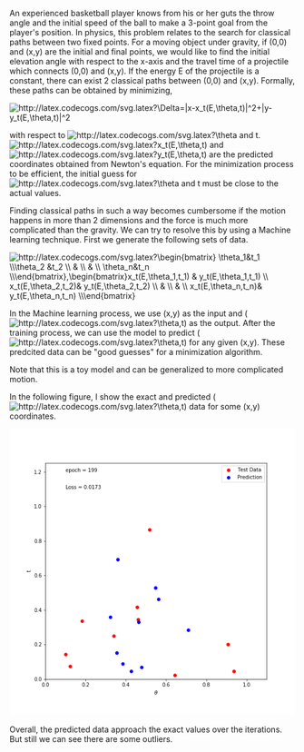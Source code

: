 
An experienced basketball player knows from his or her guts the throw angle and the initial speed of the ball to make a 3-point goal from the player's position. In physics, this problem relates to the search for classical paths between two fixed points. For a moving object under gravity, if (0,0) and (x,y) are the initial and final points, we would like to find the initial elevation angle with respect to the x-axis and the travel time of a projectile which connects (0,0) and (x,y). If the energy E of the projectile is a constant, there can exist 2 classical paths between (0,0) and (x,y). Formally, these paths can be obtained by minimizing,

<img src="http://latex.codecogs.com/svg.latex?\Delta=|x-x_t(E,\theta,t)|^2&plus;|y-y_t(E,\theta,t)|^2&space;" title="http://latex.codecogs.com/svg.latex?\Delta=|x-x_t(E,\theta,t)|^2+|y-y_t(E,\theta,t)|^2 " />

with respect to <img src="http://latex.codecogs.com/svg.latex?\theta" title="http://latex.codecogs.com/svg.latex?\theta" /> and t. <img src="http://latex.codecogs.com/svg.latex?x_t(E,\theta,t)" title="http://latex.codecogs.com/svg.latex?x_t(E,\theta,t)" /> and <img src="http://latex.codecogs.com/svg.latex?y_t(E,\theta,t)" title="http://latex.codecogs.com/svg.latex?y_t(E,\theta,t)" /> are the predicted coordinates obtained from Newton's equation. For the minimization process to be efficient, the initial guess for <img src="http://latex.codecogs.com/svg.latex?\theta" title="http://latex.codecogs.com/svg.latex?\theta" /> and t must be close to the actual values.

Finding classical paths in such a way becomes cumbersome if the motion happens in more than 2 dimensions and the force is much more complicated than the gravity. We can try to resolve this by using a Machine learning technique. First we generate the following sets of data.

<img src="http://latex.codecogs.com/svg.latex?\begin{bmatrix}&space;\theta_1&t_1&space;&space;\\\theta_2&space;&t_2&space;&space;\\&space;&&space;&space;\\&space;&&space;&space;\\&space;\theta_n&t_n&space;&space;\\\end{bmatrix},\begin{bmatrix}x_t(E,\theta_1,t_1)&space;&&space;y_t(E,\theta_1,t_1)&space;\\&space;x_t(E,\theta_2,t_2)&&space;y_t(E,\theta_2,t_2)&space;\\&space;&&space;&space;\\&space;&&space;&space;\\&space;x_t(E,\theta_n,t_n)&&space;y_t(E,\theta_n,t_n)&space;\\\end{bmatrix}" title="http://latex.codecogs.com/svg.latex?\begin{bmatrix} \theta_1&t_1 \\\theta_2 &t_2 \\ & \\ & \\ \theta_n&t_n \\\end{bmatrix},\begin{bmatrix}x_t(E,\theta_1,t_1) & y_t(E,\theta_1,t_1) \\ x_t(E,\theta_2,t_2)& y_t(E,\theta_2,t_2) \\ & \\ & \\ x_t(E,\theta_n,t_n)& y_t(E,\theta_n,t_n) \\\end{bmatrix}" />


In the Machine learning process, we use (x,y) as the input and (<img src="http://latex.codecogs.com/svg.latex?\theta" title="http://latex.codecogs.com/svg.latex?\theta" />,t) as the output. After the training process, we can use the model to predict (<img src="http://latex.codecogs.com/svg.latex?\theta" title="http://latex.codecogs.com/svg.latex?\theta" />,t) for any given (x,y). These predcited data can be "good guesses" for a minimization algorithm.

Note that this is a toy model and can be generalized to more complicated motion.

In the following figure, I show the exact and predicted (<img src="http://latex.codecogs.com/svg.latex?\theta" title="http://latex.codecogs.com/svg.latex?\theta" />,t) data for some (x,y) coordinates. 

![pytorch_multivar](pytorch_multivar.gif)

Overall, the predicted data approach the exact values over the iterations. But still we can see there are some outliers. 
